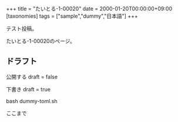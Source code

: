 +++
title = "たいとる-1-00020"
date = 2000-01-20T00:00:00+09:00
[taxonomies]
tags = ["sample","dummy","日本語"]
+++

テスト投稿。

たいとる-1-00020のページ。


## ドラフト

公開する
draft = false

下書き
draft = true

bash dummy-toml.sh

ここまで
